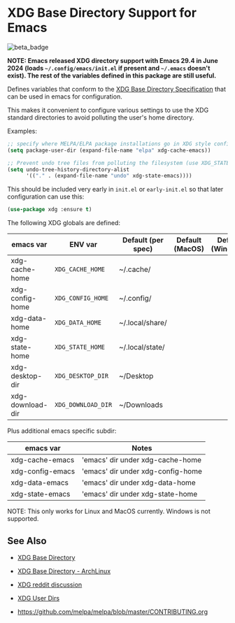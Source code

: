 # XDG Base Directory Support for Emacs

![beta_badge](https://img.shields.io/badge/maturity-Beta-yellow.png)

**NOTE: Emacs released XDG directory support with Emacs 29.4 in June 2024 (loads `~/.config/emacs/init.el` if present and `~/.emacs` doesn't exist). The rest of the variables defined in this package are still useful.**

Defines variables that conform to the [XDG Base Directory
Specification](https://wiki.archlinux.org/title/XDG_Base_Directory) that can be used in
emacs for configuration.

This makes it convenient to configure various settings to use the XDG standard
directories to avoid polluting the user's home directory.

Examples:

```lisp
;; specify where MELPA/ELPA package installations go in XDG style config dir
(setq package-user-dir (expand-file-name "elpa" xdg-cache-emacs))

;; Prevent undo tree files from polluting the filesystem (use XDG_STATE_HOME)
(setq undo-tree-history-directory-alist
      '(("." . (expand-file-name "undo" xdg-state-emacs))))
```

This should be included very early in `init.el` or `early-init.el` so that later
configuration can use this:

```lisp
(use-package xdg :ensure t)
```

The following XDG globals are defined:

| emacs var        | ENV var            | Default (per spec) | Default (MacOS) | Default (Windows) |
|------------------|--------------------|--------------------|---|---|
| xdg-cache-home   | `XDG_CACHE_HOME`   | ~/.cache/          |   |   |
| xdg-config-home  | `XDG_CONFIG_HOME`  | ~/.config/         | <same> | |
| xdg-data-home    | `XDG_DATA_HOME`    | ~/.local/share/    |   |   |
| xdg-state-home   | `XDG_STATE_HOME`   | ~/.local/state/    |   |   |
| xdg-desktop-dir  | `XDG_DESKTOP_DIR`  | ~/Desktop          | <same> | |
| xdg-download-dir | `XDG_DOWNLOAD_DIR` | ~/Downloads        | <same> | |

Plus additional emacs specific subdir:

| emacs var         | Notes                              |
|-------------------|------------------------------------|
| xdg-cache-emacs   | 'emacs' dir under xdg-cache-home   |
| xdg-config-emacs  | 'emacs' dir under xdg-config-home  |
| xdg-data-emacs    | 'emacs' dir under xdg-data-home    |
| xdg-state-emacs   | 'emacs' dir under xdg-state-home   |

NOTE: This only works for Linux and MacOS currently. Windows is not supported.


## See Also

* [XDG Base Directory](https://specifications.freedesktop.org/basedir-spec/basedir-spec-latest.html)
* [XDG Base Directory - ArchLinux](https://wiki.archlinux.org/title/XDG_Base_Directory)
* [XDG reddit discussion](https://www.reddit.com/r/linux/comments/ny34vs/new_xdg_state_home_in_xdg_base_directory_spec/)
* [XDG User Dirs](https://www.freedesktop.org/wiki/Software/xdg-user-dirs/)

* https://github.com/melpa/melpa/blob/master/CONTRIBUTING.org
